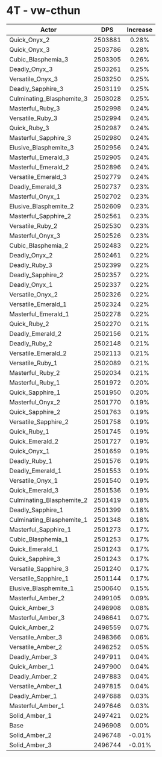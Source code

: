 # 4T - vw-cthun
| Actor | DPS | Increase |
|---|:---:|:---:|
|Quick_Onyx_2|2503881|0.28%|
|Quick_Onyx_3|2503786|0.28%|
|Cubic_Blasphemia_3|2503305|0.26%|
|Deadly_Onyx_3|2503261|0.25%|
|Versatile_Onyx_3|2503250|0.25%|
|Deadly_Sapphire_3|2503119|0.25%|
|Culminating_Blasphemite_3|2503028|0.25%|
|Masterful_Ruby_3|2502998|0.24%|
|Versatile_Ruby_3|2502994|0.24%|
|Quick_Ruby_3|2502987|0.24%|
|Masterful_Sapphire_3|2502980|0.24%|
|Elusive_Blasphemite_3|2502956|0.24%|
|Masterful_Emerald_3|2502905|0.24%|
|Masterful_Emerald_2|2502896|0.24%|
|Versatile_Emerald_3|2502779|0.24%|
|Deadly_Emerald_3|2502737|0.23%|
|Masterful_Onyx_1|2502702|0.23%|
|Elusive_Blasphemite_2|2502609|0.23%|
|Masterful_Sapphire_2|2502561|0.23%|
|Versatile_Ruby_2|2502530|0.23%|
|Masterful_Onyx_3|2502526|0.23%|
|Cubic_Blasphemia_2|2502483|0.22%|
|Deadly_Onyx_2|2502461|0.22%|
|Deadly_Ruby_3|2502399|0.22%|
|Deadly_Sapphire_2|2502357|0.22%|
|Deadly_Onyx_1|2502337|0.22%|
|Versatile_Onyx_2|2502326|0.22%|
|Versatile_Emerald_1|2502324|0.22%|
|Masterful_Emerald_1|2502278|0.22%|
|Quick_Ruby_2|2502270|0.21%|
|Deadly_Emerald_2|2502156|0.21%|
|Deadly_Ruby_2|2502148|0.21%|
|Versatile_Emerald_2|2502113|0.21%|
|Versatile_Ruby_1|2502089|0.21%|
|Masterful_Ruby_2|2502034|0.21%|
|Masterful_Ruby_1|2501972|0.20%|
|Quick_Sapphire_1|2501950|0.20%|
|Masterful_Onyx_2|2501770|0.19%|
|Quick_Sapphire_2|2501763|0.19%|
|Versatile_Sapphire_2|2501758|0.19%|
|Quick_Ruby_1|2501745|0.19%|
|Quick_Emerald_2|2501727|0.19%|
|Quick_Onyx_1|2501659|0.19%|
|Deadly_Ruby_1|2501576|0.19%|
|Deadly_Emerald_1|2501553|0.19%|
|Versatile_Onyx_1|2501540|0.19%|
|Quick_Emerald_3|2501536|0.19%|
|Culminating_Blasphemite_2|2501419|0.18%|
|Deadly_Sapphire_1|2501399|0.18%|
|Culminating_Blasphemite_1|2501348|0.18%|
|Masterful_Sapphire_1|2501273|0.17%|
|Cubic_Blasphemia_1|2501253|0.17%|
|Quick_Emerald_1|2501243|0.17%|
|Quick_Sapphire_3|2501243|0.17%|
|Versatile_Sapphire_3|2501240|0.17%|
|Versatile_Sapphire_1|2501144|0.17%|
|Elusive_Blasphemite_1|2500640|0.15%|
|Masterful_Amber_2|2499105|0.09%|
|Quick_Amber_3|2498908|0.08%|
|Masterful_Amber_3|2498641|0.07%|
|Quick_Amber_2|2498559|0.07%|
|Versatile_Amber_3|2498366|0.06%|
|Versatile_Amber_2|2498252|0.05%|
|Deadly_Amber_3|2497911|0.04%|
|Quick_Amber_1|2497900|0.04%|
|Deadly_Amber_2|2497883|0.04%|
|Versatile_Amber_1|2497815|0.04%|
|Deadly_Amber_1|2497688|0.03%|
|Masterful_Amber_1|2497646|0.03%|
|Solid_Amber_1|2497421|0.02%|
|Base|2496908|0.00%|
|Solid_Amber_2|2496748|-0.01%|
|Solid_Amber_3|2496744|-0.01%|
